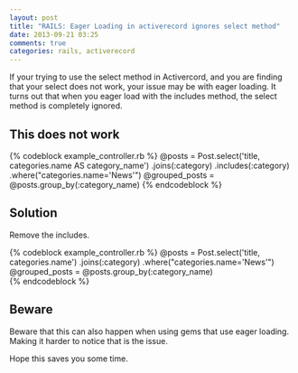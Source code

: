 ```yaml
---
layout: post
title: "RAILS: Eager Loading in activerecord ignores select method"
date: 2013-09-21 03:25
comments: true
categories: rails, activerecord
---
```


If your trying to use the select method in Activercord, and you are finding that your select does not work, your issue may be with eager loading. It turns out that when you eager load with the includes method, the select method is completely ignored. 



## This does not work

{% codeblock example_controller.rb %}
 @posts = Post.select('title, categories.name AS category_name')
              .joins(:category)
              .includes(:category)
              .where("categories.name='News'")
 @grouped_posts = @posts.group_by(:category_name)
{% endcodeblock %}

## Solution 

Remove the includes.

{% codeblock example_controller.rb %}
  @posts = Post.select('title, categories.name')
               .joins(:category)
               .where("categories.name='News'")
  @grouped_posts = @posts.group_by(:category_name)     
{% endcodeblock %}


## Beware 

Beware that this can also happen when using gems that use eager loading. Making it harder to notice that is the issue. 

Hope this saves you some time. 
